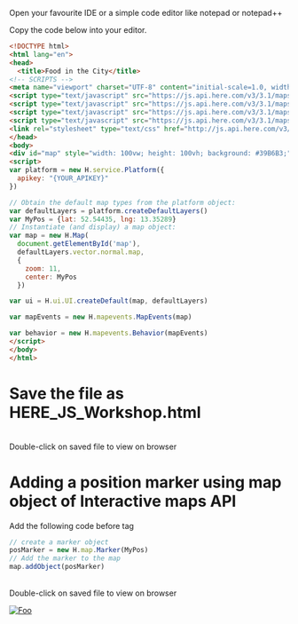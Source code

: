 
Open your favourite IDE or a simple code editor like notepad or notepad++

Copy the code below into your editor.

``` html
<!DOCTYPE html>
<html lang="en">
<head>
  <title>Food in the City</title>
<!-- SCRIPTS -->
<meta name="viewport" charset="UTF-8" content="initial-scale=1.0, width=device-width" />
<script type="text/javascript" src="https://js.api.here.com/v3/3.1/mapsjs-core.js"></script>
<script type="text/javascript" src="https://js.api.here.com/v3/3.1/mapsjs-service.js"></script>
<script type="text/javascript" src="https://js.api.here.com/v3/3.1/mapsjs-ui.js"></script>
<script type="text/javascript" src="https://js.api.here.com/v3/3.1/mapsjs-mapevents.js"></script>
<link rel="stylesheet" type="text/css" href="http://js.api.here.com/v3/3.1/mapsjs-ui.css"/>
</head>
<body>
<div id="map" style="width: 100vw; height: 100vh; background: #39B6B3;" ></div> 
<script>
var platform = new H.service.Platform({
  apikey: "{YOUR_APIKEY}"
})

// Obtain the default map types from the platform object:
var defaultLayers = platform.createDefaultLayers()
var MyPos = {lat: 52.54435, lng: 13.35289}
// Instantiate (and display) a map object:
var map = new H.Map(
  document.getElementById('map'),
  defaultLayers.vector.normal.map,
  {
    zoom: 11,
    center: MyPos
  })

var ui = H.ui.UI.createDefault(map, defaultLayers)

var mapEvents = new H.mapevents.MapEvents(map)

var behavior = new H.mapevents.Behavior(mapEvents)
</script>
</body>
</html>
```
# Save the file as HERE_JS_Workshop.html

</br> Double-click on saved file to view on browser

# Adding a position marker using map object of Interactive maps API
Add the following code before </script> tag

```javascript
// create a marker object
posMarker = new H.map.Marker(MyPos)
// Add the marker to the map 
map.addObject(posMarker)
```
</br> Double-click on saved file to view on browser

[![Foo](https://github.com/kuberaspeaking/HERE-Beuth/blob/master/img/s2.png)](https://github.com/kuberaspeaking/HERE-Beuth/blob/master/Step2.md) 


